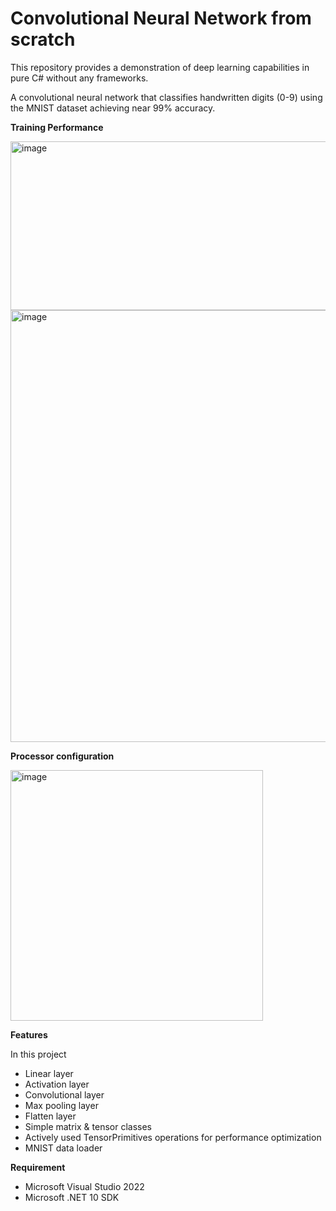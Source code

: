 # Convolutional Neural Network from scratch 

This repository provides a demonstration of deep learning capabilities in pure C# without any frameworks. 

A convolutional neural network that classifies handwritten digits (0-9) using the MNIST dataset achieving near 99% accuracy.

**Training Performance**

<img width="922" height="270" alt="image" src="https://github.com/user-attachments/assets/d1c5596c-99f7-47ba-b139-c3474ce5ebeb" />

<img width="715" height="691" alt="image" src="https://github.com/user-attachments/assets/3d158b04-56f4-47c0-8810-9e3bca19e304" />

**Processor configuration**

<img width="404" height="401" alt="image" src="https://github.com/user-attachments/assets/8d20d970-ca79-4f83-80b9-e7597a9da055" />

**Features**

In this project

- Linear layer
- Activation layer
- Convolutional layer
- Max pooling layer
- Flatten layer
- Simple matrix & tensor classes
- Actively used TensorPrimitives operations for performance optimization
- MNIST data loader

**Requirement**

- Microsoft Visual Studio 2022
- Microsoft .NET 10 SDK 
